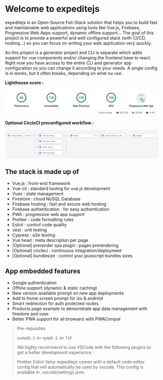 # Welcome to expeditejs

expeditejs is an Open-Source Full-Stack solution that helps you to build fast and maintainable web applications using tools like Vue.js, Firebase, Progressive Web Apps support, dynamic offline support... The goal of this project is to provide a powerful and well configured stack (with CI/CD, hosting...) so you can focus on writing your web application very quickly.

As this project is a generator project and CLI is separate which adds support for vue components and/or changing the frontend base to react. Right now you have access to the entire CLI and generator app configuration so you can change it according to your needs. A single config is in works, but it often breaks, depending on what ou use.

<b>Lighthouse score :</b>

![Lighthouse score](https://raw.githubusercontent.com/expeditejs/expedite/master/resources/lighthouse-score-report.jpg)

<b>Optional CircleCI preconfigured workflow :</b>

![CI Workflow](https://raw.githubusercontent.com/expeditejs/expedite/master/resources/ci-workflow.jpg)

## The stack is made up of

* Vue.js : front-end framework
* Vue-cli : standard tooling for vue.js development
* Vuex : state management
* Firestore : cloud NoSQL Database
* Firebase hosting : fast and secure web hosting
* Firebase authentication : for easy authentication
* PWA : progressive web app support
* Prettier : code formatting rules
* Eslint : control code quality
* Jest : unit testing
* Cypress : e2e testing
* Vue head : meta description per page
* [Optional] prerender spa plugin : pages prerendering
* [Optional] circleci : continuous integration/deployment
* [Optional] bundlesize : control your javascript bundles sizes

## App embedded features

* Google authentication
* Offline support (dynamic & static caching)
* New version available prompt on new app deployments
* Add to home screen prompt for ios & android
* Smart redirection for auth protected routes
* Products page example to demonstrate app data management with firestore and vuex
* Better PWA support for all browsers with PWACompat

> Pre-requisites
>
> `node@9.3.0+`
> `npm@5.5.0+`
> `TIP`
>
> We highly recommend to use VSCode with the following plugins to get a better development experience :
>
> Prettier
> Eslint
> Vetur
> expeditejs comes with a default code editor config that will automatically be used by vscode. This config is available in .vscode/settings.json.